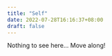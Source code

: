 ```yaml
---
title: "Self"
date: 2022-07-28T16:16:37+08:00
draft: false
---
```


Nothing to see here... Move along!